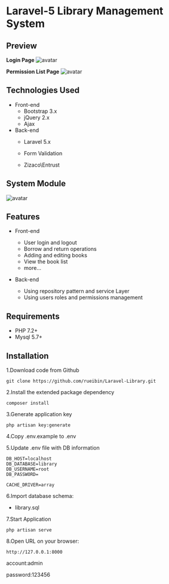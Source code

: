 # Laravel-5 Library Management System



## Preview

**Login Page**
![avatar](https://github.com/rueibin/Laravel-Library/blob/master/public/images/login.PNG)



**Permission List Page**
![avatar](https://github.com/rueibin/Laravel-Library/blob/master/public/images/function.PNG)



## Technologies Used

- Front-end
  - Bootstrap 3.x
  - jQuery 2.x
  - Ajax
- Back-end
  - Laravel 5.x
  
  - Form Validation
  
  - Zizaco\Entrust
    



## System Module

![avatar](https://github.com/rueibin/Laravel-Library/blob/master/public/images/system.JPG)



## Features

- Front-end

  - User login and logout
  - Borrow and return operations
  - Adding and editing books
  - View the book list
  - more...

- Back-end

  - Using repository pattern and service Layer
  - Using users roles and permissions management 



## Requirements

- PHP 7.2+
- Mysql  5.7+



## Installation



1.Download code from Github
```
git clone https://github.com/rueibin/Laravel-Library.git
```



2.Install the extended package dependency

```
composer install
```



3.Generate application key

```
php artisan key:generate
```



4.Copy .env.example to .env



5.Update .env file with DB information

```
DB_HOST=localhost
DB_DATABASE=library
DB_USERNAME=root
DB_PASSWORD=

CACHE_DRIVER=array
```



6.Import database schema:

- library.sql



7.Start Application

```
php artisan serve
```



8.Open URL on your browser:

```
http://127.0.0.1:8000
```

account:admin

password:123456

